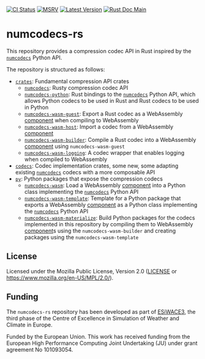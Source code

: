[![CI Status]][workflow] [![MSRV]][repo] [![Latest Version]][crates.io] [![Rust Doc Main]][docs]

[CI Status]: https://img.shields.io/github/actions/workflow/status/juntyr/numcodecs-rs/ci.yml?branch=main
[workflow]: https://github.com/juntyr/numcodecs-rs/actions/workflows/ci.yml?query=branch%3Amain

[MSRV]: https://img.shields.io/badge/MSRV-1.82.0-blue
[repo]: https://github.com/juntyr/numcodecs-rs

[Latest Version]: https://img.shields.io/crates/v/numcodecs
[crates.io]: https://crates.io/search?q=numcodecs

[Rust Doc Main]: https://img.shields.io/badge/docs-main-blue
[docs]: https://juntyr.github.io/numcodecs-rs

# numcodecs-rs

This repository provides a compression codec API in Rust inspired by the [`numcodecs`] Python API.

The repository is structured as follows:

- [`crates`](crates): Fundamental compression API crates
  - [`numcodecs`](crates/numcodecs): Rusty compression codec API
  - [`numcodecs-python`](crates/numcodecs-python): Rust bindings to the [`numcodecs`] Python API, which allows Python codecs to be used in Rust and Rust codecs to be used in Python
  - [`numcodecs-wasm-guest`](crates/numcodecs-wasm-guest): Export a Rust codec as a WebAssembly [component] when compiling to WebAssembly
  - [`numcodecs-wasm-host`](crates/numcodecs-wasm-host): Import a codec from a WebAssembly [component]
  - [`numcodecs-wasm-builder`](crates/numcodecs-wasm-builder): Compile a Rust codec into a WebAssembly [component] using `numcodecs-wasm-guest`
  - [`numcodecs-wasm-logging`](crates/numcodecs-wasm-logging/): A codec wrapper that enables logging when compiled to WebAssembly
- [`codecs`](codecs): Codec implementation crates, some new, some adapting existing [`numcodecs`] codecs with a more composable API
- [`py`](py): Python packages that expose the compression codecs
  - [`numcodecs-wasm`](py/numcodecs-wasm/): Load a WebAssembly [component] into a Python class implementing the [`numcodecs`] Python API
  - [`numcodecs-wasm-template`](py/numcodecs-wasm-template/): Template for a Python package that exports a WebAssembly [component] as a Python class implementing the [`numcodecs`] Python API
  - [`numcodecs-wasm-materialize`](py/numcodecs-wasm-materialize/): Build Python packages for the codecs implemented in this repository by compiling them to WebAssembly [component]s using the `numcodecs-wasm-builder` and creating packages using the `numcodecs-wasm-template`

[`numcodecs`]: https://numcodecs.readthedocs.io/en/stable/
[component]: https://component-model.bytecodealliance.org/design/components.html

## License

Licensed under the Mozilla Public License, Version 2.0 ([LICENSE](LICENSE) or https://www.mozilla.org/en-US/MPL/2.0/).

## Funding

The `numcodecs-rs` repository has been developed as part of [ESiWACE3](https://www.esiwace.eu), the third phase of the Centre of Excellence in Simulation of Weather and Climate in Europe.

Funded by the European Union. This work has received funding from the European High Performance Computing Joint Undertaking (JU) under grant agreement No 101093054.
